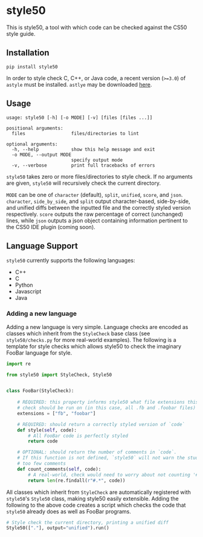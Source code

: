 # style50
This is style50, a tool with which code can be checked against the CS50 style guide.

## Installation

    pip install style50

In order to style check C, C++, or Java code, a recent version (`>=3.0`) of `astyle` must be installed. `astlye` may be downloaded [here](https://sourceforge.net/projects/astyle/files/astyle/astyle%203.0.1/).

## Usage

```
usage: style50 [-h] [-o MODE] [-v] [files [files ...]]

positional arguments:
  files                 files/directories to lint

optional arguments:
  -h, --help            show this help message and exit
  -o MODE, --output MODE
                        specify output mode
  -v, --verbose         print full tracebacks of errors
```

`style50` takes zero or more files/directories to style check. If no arguments are given, `style50` will recursively check the current directory. 

`MODE` can be one of `character` (default), `split`, `unified`, `score`, and `json`. `character`, `side_by_side`, and `split` output character-based, side-by-side, and unified diffs between the inputted file and the correctly styled version respectively. `score` outputs the raw percentage of correct (unchanged) lines, while `json` outputs a json object containing information pertinent to the CS50 IDE plugin (coming soon).

## Language Support
`style50` currently supports the following languages:

- C++
- C
- Python
- Javascript
- Java

### Adding a new language

Adding a new language is very simple. Language checks are encoded as classes which inherit from the `StyleCheck` base class (see `style50/checks.py` for more real-world examples). The following is a template for style checks which allows style50 to check the imaginary FooBar language for style.

```python
import re

from style50 import StyleCheck, Style50


class FooBar(StyleCheck):
    
    # REQUIRED: this property informs style50 what file extensions this 
    # check should be run on (in this case, all .fb and .foobar files)
    extensions = ["fb", "foobar"]

    # REQUIRED: should return a correctly styled version of `code`
    def style(self, code):
        # All FooBar code is perfectly styled
        return code

    # OPTIONAL: should return the number of comments in `code`. 
    # If this function is not defined, `style50` will not warn the student about 
    # too few comments
    def count_comments(self, code):
        # A real-world, check would need to worry about not counting '#' in string-literals
        return len(re.findall(r"#.*", code))
```

All classes which inherit from `StyleCheck` are automatically registered with `style50`'s `Style50` class, making style50 easily extensible. Adding the following to the above code creates a script which checks the code that `style50` already does as well as FooBar programs.

```python
# Style check the current directory, printing a unified diff
Style50(["."], output="unified").run()

```
